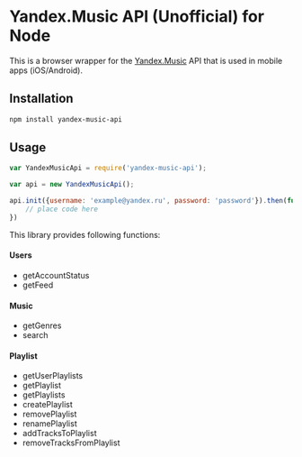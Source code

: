Yandex.Music API (Unofficial) for Node
====

This is a browser wrapper for the [Yandex.Music](http://music.yandex.ru/) API that is used in mobile apps (iOS/Android).


Installation
-------

```sh
npm install yandex-music-api
```

Usage
-------

```js
var YandexMusicApi = require('yandex-music-api');

var api = new YandexMusicApi();

api.init({username: 'example@yandex.ru', password: 'password'}).then(function() {
	// place code here
})
```

This library provides following functions:

#### Users

- getAccountStatus
- getFeed

#### Music

- getGenres
- search

#### Playlist

- getUserPlaylists
- getPlaylist
- getPlaylists
- createPlaylist
- removePlaylist
- renamePlaylist
- addTracksToPlaylist
- removeTracksFromPlaylist
